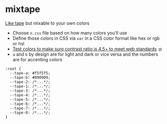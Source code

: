 
# mixtape

[Like tape](https://s9a.github.io/tape/) but mixable to your own colors

- Choose <code><var>n</var>.css</code> file based on how many colors you'll use
- Define those colors in CSS via `var` in a CSS color format like hex or rgb or hsl
- [Test colors to make sure contrast ratio is 4.5+ to meet web standards](https://leaverou.github.io/contrast-ratio) :p
- `a` and `b` by design are for light and dark or vice versa and the numbers are for accenting colors

```
:root {
  --tape-a: #f5f5f5;
  --tape-b: #090909;
  --tape-2: /*...*/;
  --tape-1: /*...*/;
  --tape-3: /*...*/;
  --tape-4: /*...*/;
  --tape-5: /*...*/;
  --tape-6: /*...*/;
  --tape-7: /*...*/;
  --tape-8: /*...*/;
}
```
